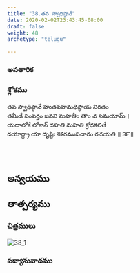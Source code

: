 ```yaml
---
title: "38.తవ స్వాధిష్ఠానే"
date: 2020-02-02T23:43:45-08:00
draft: false
weight: 48
archetype: "telugu"

---
```


### అవతారిక


### శ్లోకము

తవ స్వాధిష్ఠానే హుతవహమధిష్ఠాయ నిరతం
<br/>తమీడే సంవర్తం జనని మహతీం తాం చ సమయామ్ ।
<br/>యదాలోకే లోకాన్ దహతి మహతి క్రోధకలితే
<br/>దయార్ద్రా యా దృష్టిః శిశిరముపచారం రచయతి ॥ ౩౯॥
<br/>

<br/><br/>

## అన్వయము 


## తాత్పర్యము 

### చిత్రములు 

![38_1](/images/sl/manual/SL_V38.jpg)

### పద్యానువాదము
